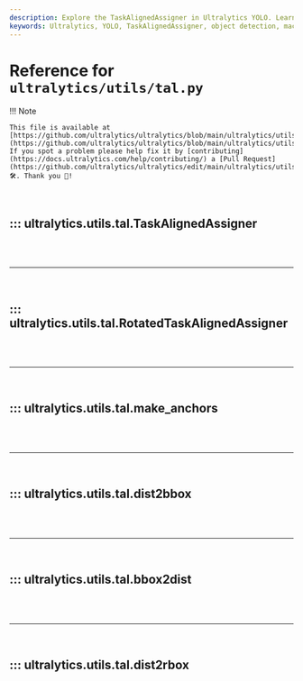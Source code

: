 ```yaml
---
description: Explore the TaskAlignedAssigner in Ultralytics YOLO. Learn about the TaskAlignedMetric and its applications in object detection.
keywords: Ultralytics, YOLO, TaskAlignedAssigner, object detection, machine learning, AI, Tal.py, PyTorch
---
```


# Reference for `ultralytics/utils/tal.py`

!!! Note

    This file is available at [https://github.com/ultralytics/ultralytics/blob/main/ultralytics/utils/tal.py](https://github.com/ultralytics/ultralytics/blob/main/ultralytics/utils/tal.py). If you spot a problem please help fix it by [contributing](https://docs.ultralytics.com/help/contributing/) a [Pull Request](https://github.com/ultralytics/ultralytics/edit/main/ultralytics/utils/tal.py) 🛠️. Thank you 🙏!

<br>

## ::: ultralytics.utils.tal.TaskAlignedAssigner

<br><br><hr><br>

## ::: ultralytics.utils.tal.RotatedTaskAlignedAssigner

<br><br><hr><br>

## ::: ultralytics.utils.tal.make_anchors

<br><br><hr><br>

## ::: ultralytics.utils.tal.dist2bbox

<br><br><hr><br>

## ::: ultralytics.utils.tal.bbox2dist

<br><br><hr><br>

## ::: ultralytics.utils.tal.dist2rbox

<br><br>
